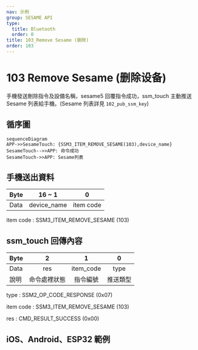 ```yaml
---
nav: 示例
group: SESAME API
type:
  title: Bluetooth
  order: 0
title: 103_Remove Sesame (删除)
order: 103
---
```


# 103 Remove Sesame (删除设备)

手機發送刪除指令及設備名稱，sesame5 回覆指令成功，ssm_touch 主動推送 Sesame 列表給手機。(Sesame 列表詳見 `102_pub_ssm_key`)

## 循序圖

```mermaid
sequenceDiagram
APP->>SesameTouch: {SSM3_ITEM_REMOVE_SESAME(103),device_name}
SesameTouch-->>APP: 命令成功
SesameTouch->>APP: Sesame列表
```


## 手機送出資料

| Byte |   16 ~ 1    |     0     |
| ---- | :---------: | :-------: |
| Data | device_name | item code |

item code : SSM3_ITEM_REMOVE_SESAME (103)

## ssm_touch 回傳內容

| Byte |      2       |     1     |    0     |
| ---- | :----------: | :-------: | :------: |
| Data |     res      | item_code |   type   |
| 說明 | 命令處裡狀態 | 指令編號  | 推送類型 |

type : SSM2_OP_CODE_RESPONSE (0x07)

item code : SSM3_ITEM_REMOVE_SESAME (103)

res : CMD_RESULT_SUCCESS (0x00)

## iOS、Android、ESP32 範例

<CustomBashOSPlatformRemoveSesame ios='true' android='true'  esp32='true'/>

<!-- 

### Android 範例

```jsx | pure
  override fun removeSesame(tag: String, result: CHResult<CHEmpty>) {
      if (checkBle(result)) return
      if (ssm2KeysMap.get(tag)!!.get(0).toInt() == 0x04) {// ss4
          val noDashUUID = tag.replace("-", "")
          val b64k = noDashUUID.hexStringToByteArray().base64Encode().replace("=", "")
          val ssmIRData = b64k.toByteArray()
          sendCommand(SesameOS3Payload(SesameItemCode.REMOVE_SESAME.value, ssmIRData)) { ssm2ResponsePayload ->
              result.invoke(Result.success(CHResultState.CHResultStateBLE(CHEmpty())))
          }
      } else {//ss5
          val noDashUUID = tag.replace("-", "")
          sendCommand(SesameOS3Payload(SesameItemCode.REMOVE_SESAME.value, noDashUUID.hexStringToByteArray())) { ssm2ResponsePayload ->
              result.invoke(Result.success(CHResultState.CHResultStateBLE(CHEmpty())))
          }
      }
  }
```

### iOS 範例

```jsx | pure
    func removeSesame(tag: String, result: @escaping CHResult<CHEmpty>) {
        if (self.checkBle(result)) { return }
        L.d("[hub3][removeSesame]",tag)
        let noDashUUID = tag.replacingOccurrences(of: "-", with: "", options: [], range: nil)
        sendCommand(.init(.removeSesame,noDashUUID.hexStringtoData())) { (response) in
            result(.success(CHResultStateNetworks(input: CHEmpty())))
        }
    }
```

### ESP 範例

```jsx | pure
        log_info_array_ex("[main][SSM3_ITEM_REMOVE_SESAME]", p_param->data, p_param->length)
        appm_stop_init();
        co_timer_set(&dis_timer, 1, TIMER_ONE_SHOT, delay_disconnect_all_ssm, NULL);

        talk_to_mob(p_param->conidx, SSM2_SEG_PARSING_TYPE_CIPHERTEXT, ble_tx_buf, 3);
        ssm_remove_key(p_param->data, p_param->length);
        publish_ssm_keys(p_param->conidx);
``` 
-->
